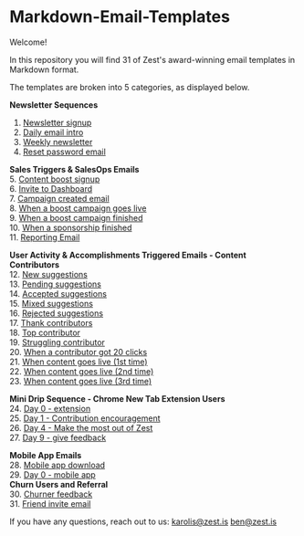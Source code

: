 # Markdown-Email-Templates

Welcome!

In this repository you will find 31 of Zest's award-winning email templates in Markdown format.

The templates are broken into 5 categories, as displayed below.


**Newsletter Sequences**
1. [Newsletter signup](https://github.com/zestis/Markdown-Email-Templates/blob/master/emails/Newsletter%20signup.md)  
2. [Daily email intro](https://github.com/zestis/Markdown-Email-Templates/blob/master/emails/Daily%20email%20intro.md)  
3. [Weekly newsletter](https://github.com/zestis/Markdown-Email-Templates/blob/master/emails/Weekly%20Newsletter.md)  
4. [Reset password email](https://github.com/zestis/Markdown-Email-Templates/blob/master/emails/Reset%20password%20email.md)  

**Sales Triggers & SalesOps Emails**  
5. [Content boost signup](https://github.com/zestis/Markdown-Email-Templates/blob/master/emails/Content%20boost%20signup.md)  
6. [Invite to Dashboard](https://github.com/zestis/Markdown-Email-Templates/blob/master/emails/Invite%20to%20Dashboard.md)  
7. [Campaign created email](https://github.com/zestis/Markdown-Email-Templates/blob/master/emails/Campaign%20created%20email.md)  
8. [When a boost campaign goes live](https://github.com/zestis/Markdown-Email-Templates/blob/master/emails/When%20a%20boost%20campaign%20goes%20live.md)  
9. [When a boost campaign finished](https://github.com/zestis/Markdown-Email-Templates/blob/master/emails/When%20a%20boost%20campaign%20finished.md)  
10. [When a sponsorship finished](https://github.com/zestis/Markdown-Email-Templates/blob/master/emails/When%20a%20sponsorship%20finished.md)     
11. [Reporting Email](https://github.com/zestis/Markdown-Email-Templates/blob/master/emails/Reporting%20Email.md)  

**User Activity & Accomplishments Triggered Emails - Content Contributors**   
12. [New suggestions](https://github.com/zestis/Markdown-Email-Templates/blob/master/emails/New%20Suggestions.md)  
13. [Pending suggestions](https://github.com/zestis/Markdown-Email-Templates/blob/master/emails/Pending%20Suggestions.md)   
14. [Accepted suggestions](https://github.com/zestis/Markdown-Email-Templates/blob/master/emails/Accepted%20Suggestions.md)  
15. [Mixed suggestions](https://github.com/zestis/Markdown-Email-Templates/blob/master/emails/Mixed%20Suggestions.md)   
16. [Rejected suggestions](https://github.com/zestis/Markdown-Email-Templates/blob/master/emails/Rejected%20Suggestions.md)  
17. [Thank contributors](https://github.com/zestis/Markdown-Email-Templates/blob/master/emails/Thank%20Contributors.md)  
18. [Top contributor](https://github.com/zestis/Markdown-Email-Templates/blob/master/emails/Top%20Contributor.md)  
19. [Struggling contributor](https://github.com/zestis/Markdown-Email-Templates/blob/master/emails/Struggling%20contributor.md)  
20. [When a contributor got 20 clicks](https://github.com/zestis/Markdown-Email-Templates/blob/master/emails/When%20a%20contributor%20got%2020%20clicks.md)    
21. [When content goes live (1st time)](https://github.com/zestis/Markdown-Email-Templates/blob/master/emails/When%20Content%20Goes%20Live%20-%20First%20Time.md)  
22. [When content goes live (2nd time)](https://github.com/zestis/Markdown-Email-Templates/blob/master/emails/When%20Content%20Goes%20Live%20-%20Third%20Time.md)  
23. [When content goes live (3rd time)](https://github.com/zestis/Markdown-Email-Templates/blob/master/emails/When%20Content%20Goes%20Live%20-%20Third%20Time.md)    

**Mini Drip Sequence - Chrome New Tab Extension Users**  
24. [Day 0 - extension](https://github.com/zestis/Markdown-Email-Templates/blob/master/emails/Day%200%20-%20Extension.md)  
25. [Day 1 - Contribution encouragement](https://github.com/zestis/Markdown-Email-Templates/blob/master/emails/Day%201%20-%20Contribution%20Encouragement.md)  
26. [Day 4 - Make the most out of Zest](https://github.com/zestis/Markdown-Email-Templates/blob/master/emails/Day%204%20-%20Make%20the%20most%20out%20of%20Zest.md)    
27. [Day 9 - give feedback](https://github.com/zestis/Markdown-Email-Templates/blob/master/emails/Day%209%20-%20give%20feedback.md)  

**Mobile App Emails**   
28. [Mobile app download](https://github.com/zestis/Markdown-Email-Templates/blob/master/emails/Mobile%20app%20download.md)  
29. [Day 0 - mobile app](https://github.com/zestis/Markdown-Email-Templates/blob/master/emails/Day%200%20-%20Mobile%20App.md)    
**Churn Users and Referral**  
30. [Churner feedback](https://github.com/zestis/Markdown-Email-Templates/blob/master/emails/Churner%20feedback.md)  
31. [Friend invite email](https://github.com/zestis/Markdown-Email-Templates/blob/master/emails/Friend%20invite%20email.md)  


If you have any questions, reach out to us:
karolis@zest.is
ben@zest.is
